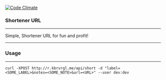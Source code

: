 [![Code Climate](https://codeclimate.com/github/klebervirgilio/kbrvrgl.png)](https://codeclimate.com/github/klebervirgilio/kbrvrgl)

### Shortener URL
--------

Simple, Shortener URL for fun and profit!

---------
### Usage
---------

`curl -XPOST http://r.kbrvrgl.me/api/short -d "label=<SOME_LABEL>&notes=<SOME_NOTE>&url=<URL>" --user dev:dev`
